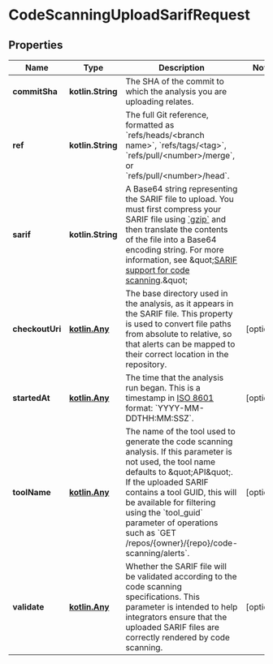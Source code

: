 
# CodeScanningUploadSarifRequest

## Properties
Name | Type | Description | Notes
------------ | ------------- | ------------- | -------------
**commitSha** | **kotlin.String** | The SHA of the commit to which the analysis you are uploading relates. | 
**ref** | **kotlin.String** | The full Git reference, formatted as &#x60;refs/heads/&lt;branch name&gt;&#x60;, &#x60;refs/tags/&lt;tag&gt;&#x60;, &#x60;refs/pull/&lt;number&gt;/merge&#x60;, or &#x60;refs/pull/&lt;number&gt;/head&#x60;. | 
**sarif** | **kotlin.String** | A Base64 string representing the SARIF file to upload. You must first compress your SARIF file using [&#x60;gzip&#x60;](http://www.gnu.org/software/gzip/manual/gzip.html) and then translate the contents of the file into a Base64 encoding string. For more information, see \&quot;[SARIF support for code scanning](https://docs.github.com/code-security/secure-coding/sarif-support-for-code-scanning).\&quot; | 
**checkoutUri** | [**kotlin.Any**](.md) | The base directory used in the analysis, as it appears in the SARIF file. This property is used to convert file paths from absolute to relative, so that alerts can be mapped to their correct location in the repository. |  [optional]
**startedAt** | [**kotlin.Any**](.md) | The time that the analysis run began. This is a timestamp in [ISO 8601](https://en.wikipedia.org/wiki/ISO_8601) format: &#x60;YYYY-MM-DDTHH:MM:SSZ&#x60;. |  [optional]
**toolName** | [**kotlin.Any**](.md) | The name of the tool used to generate the code scanning analysis. If this parameter is not used, the tool name defaults to \&quot;API\&quot;. If the uploaded SARIF contains a tool GUID, this will be available for filtering using the &#x60;tool_guid&#x60; parameter of operations such as &#x60;GET /repos/{owner}/{repo}/code-scanning/alerts&#x60;. |  [optional]
**validate** | [**kotlin.Any**](.md) | Whether the SARIF file will be validated according to the code scanning specifications. This parameter is intended to help integrators ensure that the uploaded SARIF files are correctly rendered by code scanning. |  [optional]




